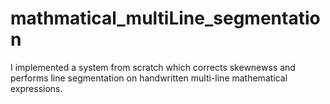 # mathmatical_multiLine_segmentation
I implemented a system from scratch which corrects skewnewss and performs line segmentation on handwritten multi-line mathematical expressions.
